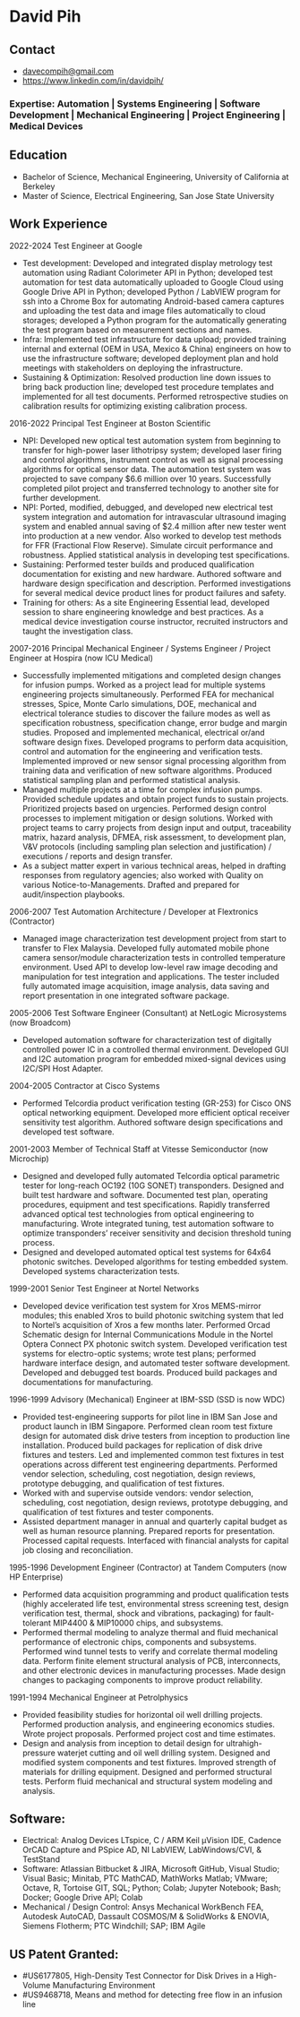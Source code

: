 # David Pih

## Contact

- davecompih@gmail.com
- https://www.linkedin.com/in/davidpih/

### Expertise: Automation | Systems Engineering | Software Development | Mechanical Engineering | Project Engineering | Medical Devices

## Education

- Bachelor of Science, Mechanical Engineering, University of California at Berkeley
- Master of Science, Electrical Engineering, San Jose State University

## Work Experience

2022-2024 Test Engineer at Google

- Test development: Developed and integrated display metrology test automation using Radiant Colorimeter API in Python; developed test automation for test data automatically uploaded to Google Cloud using Google Drive API in Python; developed Python / LabVIEW program for ssh into a Chrome Box for automating Android-based camera captures and uploading the test data and image files automatically to cloud storages; developed a Python program for the automatically generating the test program based on measurement sections and names.
- Infra: Implemented test infrastructure for data upload; provided training internal and external (OEM in USA, Mexico & China) engineers on how to use the infrastructure software; developed deployment plan and hold meetings with stakeholders on deploying the infrastructure.
- Sustaining & Optimization: Resolved production line down issues to bring back production line; developed test procedure templates and implemented for all test documents. Performed retrospective studies on calibration results for optimizing existing calibration process.

2016-2022 Principal Test Engineer at Boston Scientific

- NPI: Developed new optical test automation system from beginning to transfer for high-power laser lithotripsy system; developed laser firing and control algorithms, instrument control as well as signal processing algorithms for optical sensor data. The automation test system was projected to save company $6.6 million over 10 years. Successfully completed pilot project and transferred technology to another site for further development.
- NPI: Ported, modified, debugged, and developed new electrical test system integration and automation for intravascular ultrasound imaging system and enabled annual saving of $2.4 million after new tester went into production at a new vendor. Also worked to develop test methods for FFR (Fractional Flow Reserve). Simulate circuit performance and robustness. Applied statistical analysis in developing test specifications.
- Sustaining: Performed tester builds and produced qualification documentation for existing and new hardware. Authored software and hardware design specification and description. Performed investigations for several medical device product lines for product failures and safety.
- Training for others: As a site Engineering Essential lead, developed session to share engineering knowledge and best practices. As a medical device investigation course instructor, recruited instructors and taught the investigation class.

2007-2016 Principal Mechanical Engineer / Systems Engineer / Project Engineer at Hospira (now ICU Medical)

- Successfully implemented mitigations and completed design changes for infusion pumps. Worked as a project lead for multiple systems engineering projects simultaneously. Performed FEA for mechanical stresses, Spice, Monte Carlo simulations, DOE, mechanical and electrical tolerance studies to discover the failure modes as well as specification robustness, specification change, error budge and margin studies. Proposed and implemented mechanical, electrical or/and software design fixes. Developed programs to perform data acquisition, control and automation for the engineering and verification tests. Implemented improved or new sensor signal processing algorithm from training data and verification of new software algorithms. Produced statistical sampling plan and performed statistical analysis.
- Managed multiple projects at a time for complex infusion pumps. Provided schedule updates and obtain project funds to sustain projects. Prioritized projects based on urgencies. Performed design control processes to implement mitigation or design solutions. Worked with project teams to carry projects from design input and output, traceability matrix, hazard analysis, DFMEA, risk assessment, to development plan, V&V protocols (including sampling plan selection and justification) / executions / reports and design transfer.
- As a subject matter expert in various technical areas, helped in drafting responses from regulatory agencies; also worked with Quality on various Notice-to-Managements. Drafted and prepared for audit/inspection playbooks.

2006-2007 Test Automation Architecture / Developer at Flextronics (Contractor)

- Managed image characterization test development project from start to transfer to Flex Malaysia. Developed fully automated mobile phone camera sensor/module characterization tests in controlled temperature environment. Used API to develop low-level raw image decoding and manipulation for test integration and applications. The tester included fully automated image acquisition, image analysis, data saving and report presentation in one integrated software package.

2005-2006 Test Software Engineer (Consultant) at NetLogic Microsystems (now Broadcom)

- Developed automation software for characterization test of digitally controlled power IC in a controlled thermal environment. Developed GUI and I2C automation program for embedded mixed-signal devices using I2C/SPI Host Adapter.

2004-2005 Contractor at Cisco Systems

- Performed Telcordia product verification testing (GR-253) for Cisco ONS optical networking equipment. Developed more efficient optical receiver sensitivity test algorithm. Authored software design specifications and developed test software.

2001-2003 Member of Technical Staff at Vitesse Semiconductor (now Microchip)

- Designed and developed fully automated Telcordia optical parametric tester for long-reach OC192 (10G SONET) transponders. Designed and built test hardware and software. Documented test plan, operating procedures, equipment and test specifications. Rapidly transferred advanced optical test technologies from optical engineering to manufacturing. Wrote integrated tuning, test automation software to optimize transponders’ receiver sensitivity and decision threshold tuning process.
- Designed and developed automated optical test systems for 64x64 photonic switches. Developed algorithms for testing embedded system. Developed systems characterization tests.

1999-2001 Senior Test Engineer at Nortel Networks

- Developed device verification test system for Xros MEMS-mirror modules; this enabled Xros to build photonic switching system that led to Nortel’s acquisition of Xros a few months later. Performed Orcad Schematic design for Internal Communications Module in the Nortel Optera Connect PX photonic switch system. Developed verification test systems for electro-optic systems; wrote test plans; performed hardware interface design, and automated tester software development. Developed and debugged test boards. Produced build packages and documentations for manufacturing.

1996-1999 Advisory (Mechanical) Engineer at IBM-SSD (SSD is now WDC)

- Provided test-engineering supports for pilot line in IBM San Jose and product launch in IBM Singapore. Performed clean room test fixture design for automated disk drive testers from inception to production line installation. Produced build packages for replication of disk drive fixtures and testers. Led and implemented common test fixtures in test operations across different test engineering departments. Performed vendor selection, scheduling, cost negotiation, design reviews, prototype debugging, and qualification of test fixtures.
- Worked with and supervise outside vendors: vendor selection, scheduling, cost negotiation, design reviews, prototype debugging, and qualification of test fixtures and tester components.
- Assisted department manager in annual and quarterly capital budget as well as human resource planning. Prepared reports for presentation. Processed capital requests. Interfaced with financial analysts for capital job closing and reconciliation.

1995-1996 Development Engineer (Contractor) at Tandem Computers (now HP Enterprise)

- Performed data acquisition programming and product qualification tests (highly accelerated life test, environmental stress screening test, design verification test, thermal, shock and vibrations, packaging) for fault-tolerant MIP4400 & MIP10000 chips, and subsystems.
- Performed thermal modeling to analyze thermal and fluid mechanical performance of electronic chips, components and subsystems. Performed wind tunnel tests to verify and correlate thermal modeling data. Perform finite element structural analysis of PCB, interconnects, and other electronic devices in manufacturing processes. Made design changes to packaging components to improve product reliability.

1991-1994 Mechanical Engineer at Petrolphysics

- Provided feasibility studies for horizontal oil well drilling projects. Performed production analysis, and engineering economics studies. Wrote project proposals. Performed project cost and time estimates.
- Design and analysis from inception to detail design for ultrahigh-pressure waterjet cutting and oil well drilling system. Designed and modified system components and test fixtures. Improved strength of materials for drilling equipment. Designed and performed structural tests. Perform fluid mechanical and structural system modeling and analysis.

## Software:

- Electrical: Analog Devices LTspice, C / ARM Keil µVision IDE, Cadence OrCAD Capture and PSpice AD, NI LabVIEW, LabWindows/CVI, & TestStand
- Software: Atlassian Bitbucket & JIRA, Microsoft GitHub, Visual Studio; Visual Basic; Minitab, PTC MathCAD, MathWorks Matlab; VMware; Octave, R, Tortoise GIT, SQL; Python; Colab; Jupyter Notebook; Bash; Docker; Google Drive API; Colab
- Mechanical / Design Control: Ansys Mechanical WorkBench FEA, Autodesk AutoCAD, Dassault COSMOS/M & SolidWorks & ENOVIA, Siemens Flotherm; PTC Windchill; SAP; IBM Agile

## US Patent Granted:

- #US6177805, High-Density Test Connector for Disk Drives in a High-Volume Manufacturing Environment
- #US9468718, Means and method for detecting free flow in an infusion line
